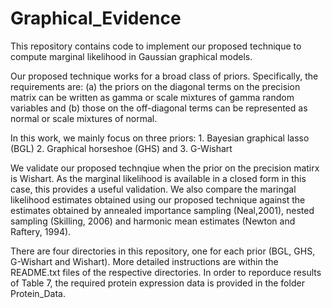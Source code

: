 # Graphical_Evidence

This repository contains code to implement our proposed technique to compute marginal likelihood in Gaussian graphical models.

Our proposed technique works for a broad class of priors. Specifically, the requirements are: (a) the priors on the diagonal terms 
on the precision matrix can be written as gamma or scale mixtures of gamma random variables and (b) those on the off-diagonal terms 
can be represented as normal or scale mixtures of normal. 

In this work, we mainly focus on three priors:
    1. Bayesian graphical lasso (BGL) 
    2. Graphical horseshoe (GHS) and 
    3. G-Wishart

We validate our proposed technqiue when the prior on the precision matirx is Wishart. As the marginal likelihood is available in a closed form 
in this case, this provides a useful validation. We also compare the maringal likelihood estimates obtained using our proposed technique against
the estimates obtained by annealed importance sampling (Neal,2001), nested sampling (Skilling, 2006) and harmonic mean estimates (Newton and Raftery, 1994). 

There are four directories in this repository, one for each prior (BGL, GHS, G-Wishart and Wishart). More detailed instructions are within the README.txt files
of the respective directories. In order to reporduce results of Table 7, the required protein expression data is provided in the folder Protein_Data.